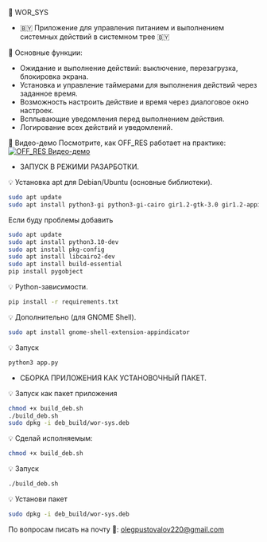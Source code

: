 🔌 WOR_SYS
- 🇧🇾 Приложение для управления питанием и выполнением системных действий в системном трее 🇧🇾
 
🧾 Основные функции:
- Ожидание и выполнение действий: выключение, перезагрузка, блокировка экрана.
- Установка и управление таймерами для выполнения действий через заданное время.
- Возможность настроить действие и время через диалоговое окно настроек.
- Всплывающие уведомления перед выполнением действия.
- Логирование всех действий и уведомлений.

🎥 Видео-демо
Посмотрите, как OFF_RES работает на практике:
[![OFF_RES Видео-демо](https://img.youtube.com/vi/AVzxt623t2A/0.jpg)](https://www.youtube.com/watch?v=TDo2tV02jaE&ab)

-  ЗАПУСК В РЕЖИМИ РАЗАРБОТКИ.

💡 Установка apt для Debian/Ubuntu (основные библиотеки).
```bash
sudo apt update
sudo apt install python3-gi python3-gi-cairo gir1.2-gtk-3.0 gir1.2-appindicator3-0.1
```
Если буду проблемы добавить
```bash
sudo apt update
sudo apt install python3.10-dev
sudo apt install pkg-config
sudo apt install libcairo2-dev
sudo apt install build-essential
pip install pygobject
```

💡 Python-зависимости.
```bash
pip install -r requirements.txt
```

💡 Дополнительно (для GNOME Shell).
```bash
sudo apt install gnome-shell-extension-appindicator
```

💡 Запуск
```bash
python3 app.py
```

-  СБОРКА ПРИЛОЖЕНИЯ КАК УСТАНОВОЧНЫЙ ПАКЕТ.

💡 Запуск как пакет приложения
```bash
chmod +x build_deb.sh
./build_deb.sh
sudo dpkg -i deb_build/wor-sys.deb
```
💡 Сделай исполняемым:
```bash
chmod +x build_deb.sh
```

💡 Запуск
```bash
./build_deb.sh
```

💡 Установи пакет
```bash
sudo dpkg -i deb_build/wor-sys.deb
```

По вопросам писать на почту 📨: olegpustovalov220@gmail.com 